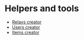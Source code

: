 # Helpers and tools

- [Relays creator](relays-creator/README.md)
- [Users creator](users-creator/README.md)
- [Items creator](items-creator/README.md)
